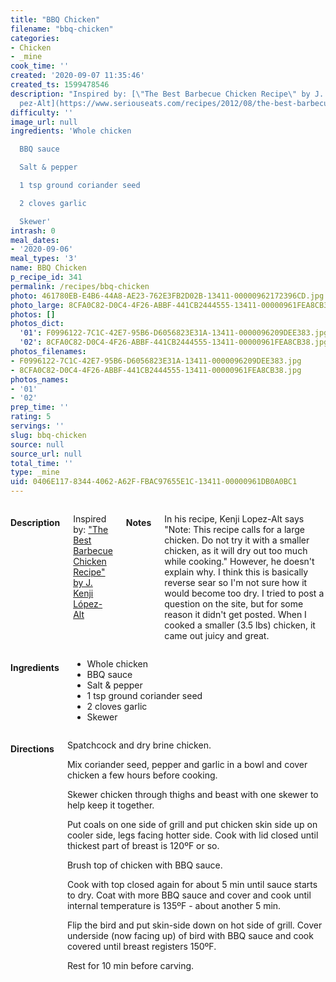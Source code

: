 ```yaml
---
title: "BBQ Chicken"
filename: "bbq-chicken"
categories:
- Chicken
- _mine
cook_time: ''
created: '2020-09-07 11:35:46'
created_ts: 1599478546
description: "Inspired by: [\"The Best Barbecue Chicken Recipe\" by J. Kenji L\xF3\
  pez-Alt](https://www.seriouseats.com/recipes/2012/08/the-best-barbecue-chicken-recipe.html)"
difficulty: ''
image_url: null
ingredients: 'Whole chicken

  BBQ sauce

  Salt & pepper

  1 tsp ground coriander seed

  2 cloves garlic

  Skewer'
intrash: 0
meal_dates:
- '2020-09-06'
meal_types: '3'
name: BBQ Chicken
p_recipe_id: 341
permalink: /recipes/bbq-chicken
photo: 461780EB-E4B6-44A8-AE23-762E3FB2D02B-13411-00000962172396CD.jpg
photo_large: 8CFA0C82-D0C4-4F26-ABBF-441CB2444555-13411-00000961FEA8CB38.jpg
photos: []
photos_dict:
  '01': F0996122-7C1C-42E7-95B6-D6056823E31A-13411-0000096209DEE383.jpg
  '02': 8CFA0C82-D0C4-4F26-ABBF-441CB2444555-13411-00000961FEA8CB38.jpg
photos_filenames:
- F0996122-7C1C-42E7-95B6-D6056823E31A-13411-0000096209DEE383.jpg
- 8CFA0C82-D0C4-4F26-ABBF-441CB2444555-13411-00000961FEA8CB38.jpg
photos_names:
- '01'
- '02'
prep_time: ''
rating: 5
servings: ''
slug: bbq-chicken
source: null
source_url: null
total_time: ''
type: _mine
uid: 0406E117-8344-4062-A62F-FBAC97655E1C-13411-00000961DB0A0BC1
---
```

<div class="large-8 medium-7 columns" id="writeup">		<h4 id="description">Description</h4>
<div class="box box-description content"><p>Inspired by: <a href="https://www.seriouseats.com/recipes/2012/08/the-best-barbecue-chicken-recipe.html">&quot;The Best Barbecue Chicken Recipe&quot; by J. Kenji López-Alt</a></p>
</div>		<h4 id="notes">Notes</h4>
<div class="box box-notes"><p>In his recipe, Kenji Lopez-Alt says &quot;Note: This recipe calls for a large chicken. Do not try it with a smaller chicken, as it will dry out too much while cooking.&quot; However, he doesn't explain why. I think this is basically reverse sear so I'm not sure how it would become too dry. I tried to post a question on the site, but for some reason it didn't get posted. When I cooked a smaller (3.5 lbs) chicken, it came out juicy and great.</p>
</div>	</div><!-- #writeup -->
</div><!-- #row-one -->
<div class="row" id="row-two">	<div class="medium-4 small-5 columns"><h4 id="ingredients">Ingredients</h4><div class="box box-ingredients content"><ul>
<li>Whole chicken</li>
<li>BBQ sauce</li>
<li>Salt &amp; pepper</li>
<li>1 tsp ground coriander seed</li>
<li>2 cloves garlic</li>
<li>Skewer</li>
</ul>
</div>	</div>	<div class="medium-6 small-7 columns"><h4 id="directions">Directions</h4><div class="box box-directions content"><p>Spatchcock and dry brine chicken.</p>
<p>Mix coriander seed, pepper and garlic in a bowl and cover chicken a few hours before cooking.</p>
<p>Skewer chicken through thighs and beast with one skewer to help keep it together.</p>
<p>Put coals on one side of grill and put chicken skin side up on cooler side, legs facing hotter side. Cook with lid closed until thickest part of breast is 120ºF or so.</p>
<p>Brush top of chicken with BBQ sauce.</p>
<p>Cook with top closed again for about 5 min until sauce starts to dry. Coat with more BBQ sauce and cover and cook until internal temperature is 135ºF - about another 5 min.</p>
<p>Flip the bird and put skin-side down on hot side of grill. Cover underside (now facing up) of bird with BBQ sauce and cook covered until breast registers 150ºF.</p>
<p>Rest for 10 min before carving.</p>
</div>	</div>	<div class="medium-2 columns" id="photo-sidebar">